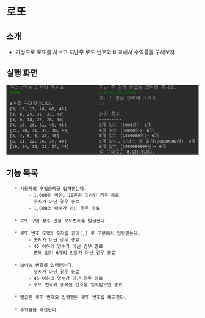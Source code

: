# 로또

## 소개
   * 가상으로 로또를 사보고 지난주 로또 번호와 비교해서 수익률을 구해보자

## 실행 화면   
![result.jpg](./images/result.JPG)   

## 기능 목록

       * 사용자의 구입금액을 입력받는다.
            - 1,000원 미만, 10만원 이상인 경우 종료
            - 숫자가 아닌 경우 종료
            - 1,000의 배수가 아닌 경우 종료
       
       * 로또 구입 장수 만큼 로또번호를 발급한다.
       
       * 로또 번호 6개의 숫자를 콤마(,) 로 구분해서 입력받는다.
            - 숫자가 아닌 경우 종료
            - 45 이하의 양수가 아닌 경우 종료
            - 중복 없이 6개의 번호가 아닌 경우 종료
     
       * 보너스 번호를 입력받는다.
            - 숫자가 아닌 경우 종료
            - 45 이하의 양수가 아닌 경우 종료
            - 로또 번호와 중복된 번호를 입력받으면 종료
     
       * 발급한 로또 번호와 입력받은 로또 번호를 비교한다.
       
       * 수익율을 계산한다.
